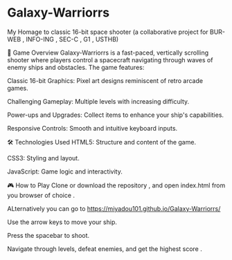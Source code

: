 # Galaxy-Warriorrs
My Homage to classic 16-bit space shooter (a collaborative project for BUR-WEB , INFO-ING , SEC-C , G1 , USTHB)

🚀 Game Overview
Galaxy-Warriorrs is a fast-paced, vertically scrolling shooter where players control a spacecraft navigating through waves of enemy ships and obstacles. The game features:

Classic 16-bit Graphics: Pixel art designs reminiscent of retro arcade games.

Challenging Gameplay: Multiple levels with increasing difficulty.

Power-ups and Upgrades: Collect items to enhance your ship's capabilities.

Responsive Controls: Smooth and intuitive keyboard inputs.

🛠️ Technologies Used
HTML5: Structure and content of the game.

CSS3: Styling and layout.

JavaScript: Game logic and interactivity.

🎮 How to Play 
Clone or download the repository , and open index.html from you browser of choice .

ALternatively you can go to https://miyadou101.github.io/Galaxy-Warriorrs/ 

Use the arrow keys to move your ship.

Press the spacebar to shoot.

Navigate through levels, defeat enemies, and get the highest score
.
